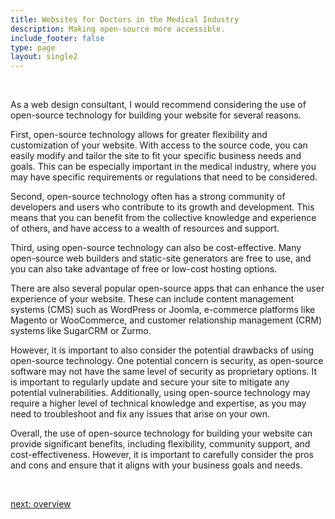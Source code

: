 ```yaml
---
title: Websites for Doctors in the Medical Industry
description: Making open-source more accessible.
include_footer: false
type: page
layout: single2
---
```


<br>
<p>
As a web design consultant, I would recommend considering the use of open-source technology for building your website for several reasons.

First, open-source technology allows for greater flexibility and customization of your website. With access to the source code, you can easily modify and tailor the site to fit your specific business needs and goals. This can be especially important in the medical industry, where you may have specific requirements or regulations that need to be considered.

Second, open-source technology often has a strong community of developers and users who contribute to its growth and development. This means that you can benefit from the collective knowledge and experience of others, and have access to a wealth of resources and support.

Third, using open-source technology can also be cost-effective. Many open-source web builders and static-site generators are free to use, and you can also take advantage of free or low-cost hosting options.

There are also several popular open-source apps that can enhance the user experience of your website. These can include content management systems (CMS) such as WordPress or Joomla, e-commerce platforms like Magento or WooCommerce, and customer relationship management (CRM) systems like SugarCRM or Zurmo.

However, it is important to also consider the potential drawbacks of using open-source technology. One potential concern is security, as open-source software may not have the same level of security as proprietary options. It is important to regularly update and secure your site to mitigate any potential vulnerabilities. Additionally, using open-source technology may require a higher level of technical knowledge and expertise, as you may need to troubleshoot and fix any issues that arise on your own.

Overall, the use of open-source technology for building your website can provide significant benefits, including flexibility, community support, and cost-effectiveness. However, it is important to carefully consider the pros and cons and ensure that it aligns with your business goals and needs.

<br>

<a href="https://workdojos.com/clinician/overview">next: overview</a>
<br>
<br>
</p>
